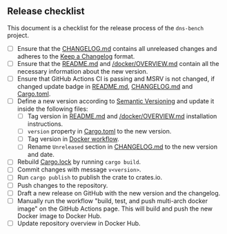 ## Release checklist

This document is a checklist for the release process of the `dns-bench` project.

- [ ] Ensure that the [CHANGELOG.md](./CHANGELOG.md) contains all unreleased changes and adheres to the [Keep a Changelog](https://keepachangelog.com/en/1.1.0/) format.
- [ ] Ensure that the [README.md](./README.md) and [/docker/OVERVIEW.md](./docker/OVERVIEW.md) contain all the necessary information about the new version.
- [ ] Ensure that GitHub Actions CI is passing and MSRV is not changed, if changed update badge in [README.md](./README.md), [CHANGELOG.md](./CHANGELOG.md) and [Cargo.toml](./Cargo.toml).
- [ ] Define a new version according to [Semantic Versioning](https://semver.org/spec/v2.0.0.html) and update it inside the following files:
  - [ ] Tag version in [README.md](./README.md) and [/docker/OVERVIEW.md](./docker/OVERVIEW.md) installation instructions.
  - [ ] `version` property in [Cargo.toml](./Cargo.toml) to the new version.
  - [ ] Tag version in [Docker workflow](./.github/workflows/docker.yml).
  - [ ] Rename `Unreleased` section in [CHANGELOG.md](./CHANGELOG.md) to the new version and date.
- [ ] Rebuild [Cargo.lock](./Cargo.lock) by running `cargo build`.
- [ ] Commit changes with message `v<version>`.
- [ ] Run `cargo publish` to publish the crate to crates.io.
- [ ] Push changes to the repository.
- [ ] Draft a new release on GitHub with the new version and the changelog.
- [ ] Manually run the workflow "build, test, and push multi-arch docker image" on the GitHub Actions page. This will build and push the new Docker image to Docker Hub.
- [ ] Update repository overview in Docker Hub.
